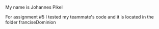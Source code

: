 My name is Johannes Pikel

For assignment #5 I tested my teammate's code and it is located in the folder
franciseDominion
